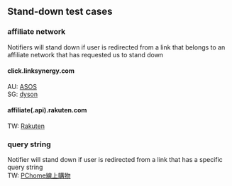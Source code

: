 ## Stand-down test cases


### affiliate network
Notifiers will stand down if user is redirected from a link that belongs to an affiliate network that has requested us to stand down
#### click.linksynergy.com
AU: 
[ASOS](https://click.linksynergy.com/fs-bin/click?id=M0zsL0HhfQc&offerid=467717.3&type=3&subid=0&u1=44594061SB010)
</br>
SG: 
[dyson](https://click.linksynergy.com/deeplink?id=xGCTEDxXvh0&mid=47231&u1=A2ASUBID&murl=https%3A%2F%2Fwww.dyson.com.sg%2F?utm_content=cuponation)
#### affiliate(.api).rakuten.com
TW: 
[Rakuten](https://affiliate.api.rakuten.com.tw/redirect?nw=tw&site=afl&ar=1a0d8dccecb7dbb3e661d9ea76b24b5b3cc271130acbc8f83d8fecbdc9eefc6a9951df4322d2499b&pr=63b55d598d8c4861&ap=pr%3D63b55d598d8c4861&e=1&url=https%3A%2F%2Fwww.rakuten.com.tw%2Fshop%2Ffamily2%2Fproduct%2Fbncqwo57x%2F%3Fgid%3Da3748643a8bed24ab8750649a573e1dc%26scid%3Drafp-i001_%26)

### query string
Notifier will stand down if user is redirected from a link that has a specific query string
<br>
TW:
[PChome線上購物](https://www.iuprice.com/r/a/14/27010?afsrc=1)
